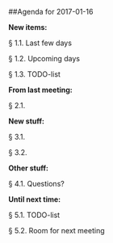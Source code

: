 ##Agenda for 2017-01-16

**New items:**

§ 1.1. Last few days

§ 1.2. Upcoming days

§ 1.3. TODO-list


**From last meeting:**

§ 2.1. 


**New stuff:**

§ 3.1. 

§ 3.2. 


**Other stuff:**

§ 4.1. Questions?


**Until next time:**

§ 5.1. TODO-list

§ 5.2. Room for next meeting
